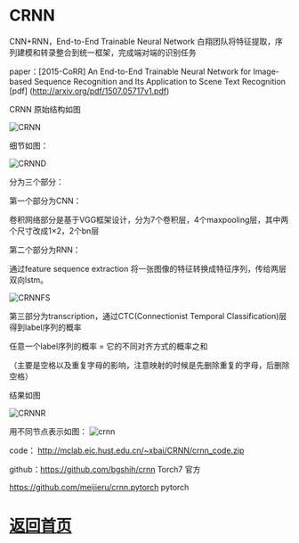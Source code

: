 
# CRNN
CNN+RNN，End-to-End Trainable Neural Network
白翔团队将特征提取，序列建模和转录整合到统一框架，完成端对端的识别任务

paper：[2015-CoRR] An End-to-End Trainable Neural Network for Image-based Sequence Recognition and Its Application to Scene Text Recognition [pdf]
(http://arxiv.org/pdf/1507.05717v1.pdf) 

CRNN 原始结构如图

![CRNN](https://github.com/weslynn/graphic-deep-neural-network/blob/master/ocrpic/crnn.jpg)

细节如图：

![CRNND](https://github.com/weslynn/graphic-deep-neural-network/blob/master/ocrpic/crnn-detail.png)


分为三个部分：

第一个部分为CNN：

卷积网络部分是基于VGG框架设计，分为7个卷积层，4个maxpooling层，其中两个尺寸改成1×2，2个bn层

第二个部分为RNN：

通过feature sequence extraction 将一张图像的特征转换成特征序列，传给两层双向lstm。

![CRNNFS](https://github.com/weslynn/graphic-deep-neural-network/blob/master/ocrpic/featuresequence.png)

第三部分为transcription，通过CTC(Connectionist Temporal Classification)层得到label序列的概率

任意一个label序列的概率 = 它的不同对齐方式的概率之和

（主要是空格以及重复字母的影响，注意映射的时候是先删除重复的字母，后删除空格）



结果如图

![CRNNR](https://github.com/weslynn/graphic-deep-neural-network/blob/master/ocrpic/crnn-result.png)

用不同节点表示如图：
![crnn](https://github.com/weslynn/graphic-deep-neural-network/blob/master/modelpic/crnn.png)


code： http://mclab.eic.hust.edu.cn/~xbai/CRNN/crnn_code.zip

github：https://github.com/bgshih/crnn Torch7 官方

https://github.com/meijieru/crnn.pytorch pytorch 



# [返回首页](https://github.com/weslynn/graphic-deep-neural-network/)